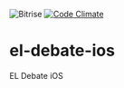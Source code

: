 ![Bitrise](https://www.bitrise.io/app/63668aa828d950bf.svg?token=Yon1bEu1wjI0dFu9qmLRvw) [![Code Climate](https://codeclimate.com/github/elpassion/el-debate-ios/badges/gpa.svg)](https://codeclimate.com/github/elpassion/el-debate-ios)

# el-debate-ios
EL Debate iOS
